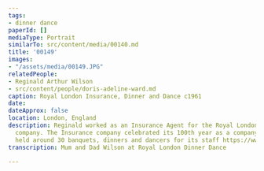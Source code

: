 ```yaml
---
tags:
- dinner dance
paperId: []
mediaType: Portrait
similarTo: src/content/media/00140.md
title: '00149'
images:
- "/assets/media/00149.JPG"
relatedPeople:
- Reginald Arthur Wilson
- src/content/people/doris-adeline-ward.md
caption: Royal London Insurance, Dinner and Dance c1961
date: 
dateApprox: false
location: London, England
description: Reginald worked as an Insurance Agent for the Royal London insurance
  company. The Insurance company celebrated its 100th year as a company in 1961 and
  held around 30 banquets, dinners and dancers for its staff https://www.royallondon.com/about-us/our-history/company-timeline/
transcription: Mum and Dad Wilson at Royal London Dinner Dance

---
```

